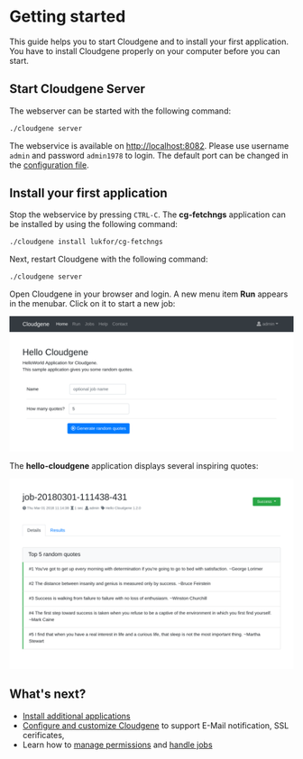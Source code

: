 # Getting started

This guide helps you to start Cloudgene and to install your first application. You have to install Cloudgene properly on your computer before you can start.

## Start Cloudgene Server

The webserver can be started with the following command:

```sh
./cloudgene server
```

The webservice is available on [http://localhost:8082](http://localhost:8082). Please use username `admin` and password `admin1978` to login. 
The default port can be changed in the [configuration file](configuration.md#web-application).

## Install your first application

Stop the webservice by pressing `CTRL-C`. The **cg-fetchngs** application can be installed by using the following command:

```sh
./cloudgene install lukfor/cg-fetchngs
```

Next, restart Cloudgene with the following command:

```sh
./cloudgene server
```

Open Cloudgene in your browser and login. A new menu item **Run** appears in the menubar. Click on it to start a new job:

<div class="screenshot">
<img src="../../images/screenshots/menubar.png">
<img src="../../images/screenshots/hello-cloudgene.png">
</div>

The **hello-cloudgene** application displays several inspiring quotes:

<div class="screenshot">
<img src="../../images/screenshots/hello-cloudgene-results.png">
</div>

## What's next?

- [Install additional applications](/server/install-apps)
- [Configure and customize Cloudgene](/server/configuration) to support E-Mail notification, SSL cerificates,
- Learn how to [manage permissions](/server/permissions) and [handle jobs](/daemon/jobs)
